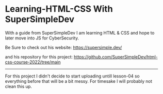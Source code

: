 # Learning-HTML-CSS With SuperSimpleDev
With a guide from SuperSimpleDev I am learning HTML &amp; CSS and hope to later move into JS for CyberSecurity.

Be Sure to check out his website:
https://supersimple.dev/

and his repository for this project: 
https://github.com/SuperSimpleDev/html-css-course-2022/tree/main

-------------------------
For this project I didn't decide to start uploading untill lesson-04 so everything before that will be a bit messy.
For timesake I will probably not clean this up.
